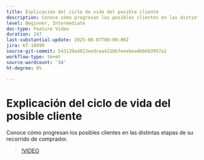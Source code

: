 ```yaml
---
title: Explicación del ciclo de vida del posible cliente
description: Conoce cómo progresan los posibles clientes en las distintas etapas de su recorrido de comprador.
level: Beginner, Intermediate
doc-type: Feature Video
duration: 247
last-substantial-update: 2025-08-07T00:00:00Z
jira: KT-18699
source-git-commit: 543139a4013eedcea421bb7eeebea4bb683957a1
workflow-type: tm+mt
source-wordcount: '34'
ht-degree: 0%

---
```



# Explicación del ciclo de vida del posible cliente

Conoce cómo progresan los posibles clientes en las distintas etapas de su recorrido de comprador.

>[!VIDEO](https://video.tv.adobe.com/v/3470572/?learn=on&enablevpops)
